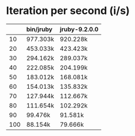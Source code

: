 # Iteration per second (i/s)

|     |bin/jruby|jruby-9.2.0.0|
|:----|:-------|:-------|
|10   | 977.303k| 920.228k|
|20   | 453.033k| 423.423k|
|30   | 294.162k| 289.037k|
|40   | 222.085k| 204.199k|
|50   | 183.012k| 168.081k|
|60   | 154.013k| 135.832k|
|70   | 127.944k| 112.667k|
|80   | 111.654k| 102.292k|
|90   |  99.476k|  91.581k|
|100  |  88.154k|  79.666k|
